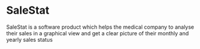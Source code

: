 # SaleStat
SaleStat is a software product which helps the medical company to analyse their sales in a graphical view and get a clear picture of their monthly and yearly sales status
